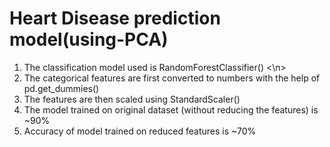 # Heart Disease prediction model(using-PCA)

1. The classification model used is RandomForestClassifier() <\n>
2. The categorical features are first converted to numbers with the help of pd.get_dummies()
3. The features are then scaled using StandardScaler()
4. The model trained on original dataset (without reducing the features) is ~90%
5. Accuracy of model trained on reduced features is ~70%
